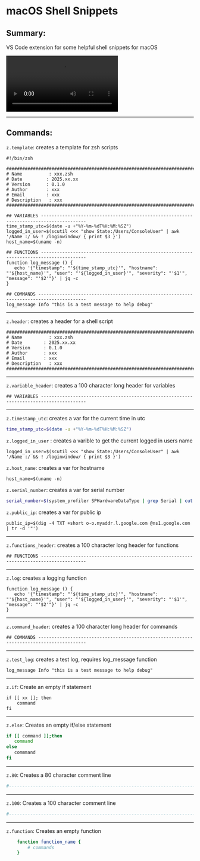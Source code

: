 # macOS Shell Snippets

## Summary:

VS Code extension for some helpful shell snippets for macOS



<video src="/images/macos-shell-snippets.mov"></video>



---
## Commands:

`z.template`: creates a template for zsh scripts

```shell
#!/bin/zsh

####################################################################################################
# Name      	: xxx.zsh
# Date         : 2025.xx.xx
# Version      : 0.1.0
# Author       : xxx
# Email        : xxx
# Description	: xxx
####################################################################################################

## VARIABLES ---------------------------------------------------------------------------------------
time_stamp_utc=$(date -u +"%Y-%m-%dT%H:%M:%SZ")
logged_in_user=$(scutil <<< "show State:/Users/ConsoleUser" | awk '/Name :/ && ! /loginwindow/ { print $3 }')
host_name=$(uname -n)

## FUNCTIONS ---------------------------------------------------------------------------------------
function log_message () {
   echo '{"timestamp": "'${time_stamp_utc}'", "hostname": "'${host_name}'", "user": "'${logged_in_user}'", "severity": "'$1'", "message": "'$2'"}' | jq -c
}

## COMMANDS ----------------------------------------------------------------------------------------
log_message Info "this is a test message to help debug"
```



---
 `z.header`: creates a header for a shell script

```shell
###########################################################################################
# Name      	: xxx.zsh
# Date        : 2025.xx.xx
# Version     : 0.1.0
# Author      : xxx
# Email       : xxx
# Description	: xxx
###########################################################################################
```



---
`z.variable_header`: creates a 100 character long header for variables

```shell
## VARIABLES ---------------------------------------------------------------------------------------
```



---
 `z.timestamp_utc`: creates a var for the current time in utc

```bash
time_stamp_utc=$(date -u +"%Y-%m-%dT%H:%M:%SZ")
```



 `z.logged_in_user` : creates a varible to get the current logged in users name

```shell
logged_in_user=$(scutil <<< "show State:/Users/ConsoleUser" | awk '/Name :/ && ! /loginwindow/ { print $3 }')
```



 `z.host_name`: creates a var for hostname

```shell
host_name=$(uname -n)
```



 `z.serial_number`: creates a var for serial number

```bash
serial_number=$(system_profiler SPHardwareDataType | grep Serial | cut -d ":" -f2 | xargs)
```



 `z.public_ip`: creates a var for public ip

```shell
public_ip=$(dig -4 TXT +short o-o.myaddr.l.google.com @ns1.google.com | tr -d '"')
```



---
`z.functions_header`: creates a 100 character long header for functions

```shell
## FUNCTIONS ---------------------------------------------------------------------------------------
```



---
 `z.log`: creates a logging function

```shell
function log_message () {
   echo '{"timestamp": "'${time_stamp_utc}'", "hostname": "'${host_name}'", "user": "'${logged_in_user}'", "severity": "'$1'", "message": "'$2'"}' | jq -c
}
```



---
`z.command_header`: creates a 100 character long header for commands

```shell
## COMMANDS ----------------------------------------------------------------------------------------
```



---
`z.test_log`: creates a test log, requires log_message function

```shell
log_message Info "this is a test message to help debug"
```



---
 `z.if`: Create an empty if statement

```shell
if [[ xx ]]; then
	command
fi
```



---
 `z.else`: Creates an empty if/else statement

```bash
if [[ command ]];then
   command
else
   commmand
fi
```



---
`z.80`: Creates a 80 character comment line

```bash
#-------------------------------------------------------------------------------
```



---
 `z.100`: Creates a 100 character comment line

```bash
#---------------------------------------------------------------------------------------------------
```

---
 `z.function`: Creates an empty function

```bash
    function function_name {
        # commands
    }
```





















